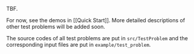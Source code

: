 TBF.

For now, see the demos in [[Quick Start]]. More detailed descriptions of other test problems will be added soon.

The source codes of all test problems are put in `src/TestProblem` and the corresponding input files are put in `example/test_problem`.

